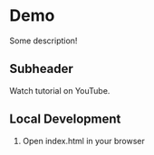 # Demo 
Some description!

## Subheader

Watch tutorial on YouTube.

## Local Development

1.  Open index.html in your browser